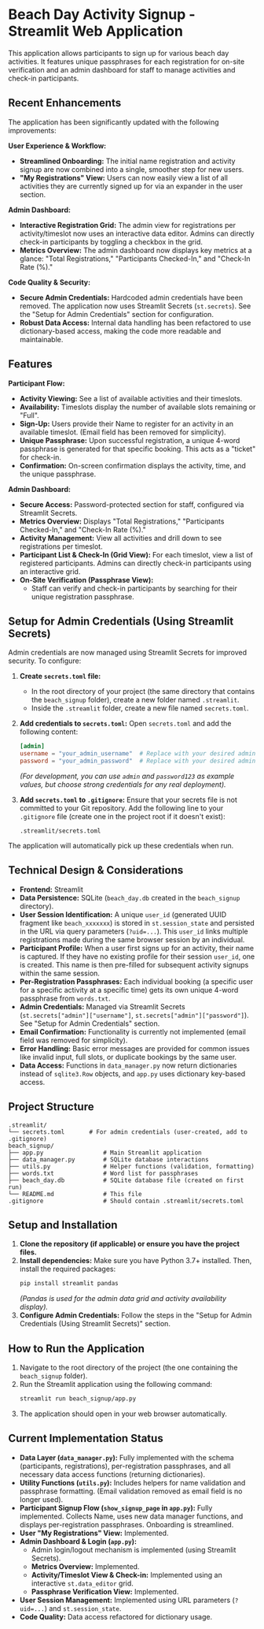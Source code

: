 # Beach Day Activity Signup - Streamlit Web Application

This application allows participants to sign up for various beach day activities. It features unique passphrases for each registration for on-site verification and an admin dashboard for staff to manage activities and check-in participants.

## Recent Enhancements

The application has been significantly updated with the following improvements:

**User Experience & Workflow:**
- **Streamlined Onboarding:** The initial name registration and activity signup are now combined into a single, smoother step for new users.
- **"My Registrations" View:** Users can now easily view a list of all activities they are currently signed up for via an expander in the user section.

**Admin Dashboard:**
- **Interactive Registration Grid:** The admin view for registrations per activity/timeslot now uses an interactive data editor. Admins can directly check-in participants by toggling a checkbox in the grid.
- **Metrics Overview:** The admin dashboard now displays key metrics at a glance: "Total Registrations," "Participants Checked-In," and "Check-In Rate (%)."

**Code Quality & Security:**
- **Secure Admin Credentials:** Hardcoded admin credentials have been removed. The application now uses Streamlit Secrets (`st.secrets`). See the "Setup for Admin Credentials" section for configuration.
- **Robust Data Access:** Internal data handling has been refactored to use dictionary-based access, making the code more readable and maintainable.

## Features

**Participant Flow:**
- **Activity Viewing:** See a list of available activities and their timeslots.
- **Availability:** Timeslots display the number of available slots remaining or "Full".
- **Sign-Up:** Users provide their Name to register for an activity in an available timeslot. (Email field has been removed for simplicity).
- **Unique Passphrase:** Upon successful registration, a unique 4-word passphrase is generated for that specific booking. This acts as a "ticket" for check-in.
- **Confirmation:** On-screen confirmation displays the activity, time, and the unique passphrase.

**Admin Dashboard:**
- **Secure Access:** Password-protected section for staff, configured via Streamlit Secrets.
- **Metrics Overview:** Displays "Total Registrations," "Participants Checked-In," and "Check-In Rate (%)."
- **Activity Management:** View all activities and drill down to see registrations per timeslot.
- **Participant List & Check-In (Grid View):** For each timeslot, view a list of registered participants. Admins can directly check-in participants using an interactive grid.
- **On-Site Verification (Passphrase View):**
    - Staff can verify and check-in participants by searching for their unique registration passphrase.

## Setup for Admin Credentials (Using Streamlit Secrets)

Admin credentials are now managed using Streamlit Secrets for improved security. To configure:

1.  **Create `secrets.toml` file:**
    *   In the root directory of your project (the same directory that contains the `beach_signup` folder), create a new folder named `.streamlit`.
    *   Inside the `.streamlit` folder, create a new file named `secrets.toml`.

2.  **Add credentials to `secrets.toml`:**
    Open `secrets.toml` and add the following content:
    ```toml
    [admin]
    username = "your_admin_username"  # Replace with your desired admin username
    password = "your_admin_password"  # Replace with your desired admin password
    ```
    *(For development, you can use `admin` and `password123` as example values, but choose strong credentials for any real deployment).*

3.  **Add `secrets.toml` to `.gitignore`:**
    Ensure that your secrets file is not committed to your Git repository. Add the following line to your `.gitignore` file (create one in the project root if it doesn't exist):
    ```
    .streamlit/secrets.toml
    ```
The application will automatically pick up these credentials when run.

## Technical Design & Considerations

- **Frontend:** Streamlit
- **Data Persistence:** SQLite (`beach_day.db` created in the `beach_signup` directory).
- **User Session Identification:** A unique `user_id` (generated UUID fragment like `beach_xxxxxxx`) is stored in `st.session_state` and persisted in the URL via query parameters (`?uid=...`). This `user_id` links multiple registrations made during the same browser session by an individual.
- **Participant Profile:** When a user first signs up for an activity, their name is captured. If they have no existing profile for their session `user_id`, one is created. This name is then pre-filled for subsequent activity signups within the same session.
- **Per-Registration Passphrases:** Each individual booking (a specific user for a specific activity at a specific time) gets its own unique 4-word passphrase from `words.txt`.
- **Admin Credentials:** Managed via Streamlit Secrets (`st.secrets["admin"]["username"]`, `st.secrets["admin"]["password"]`). See "Setup for Admin Credentials" section.
- **Email Confirmation:** Functionality is currently not implemented (email field was removed for simplicity).
- **Error Handling:** Basic error messages are provided for common issues like invalid input, full slots, or duplicate bookings by the same user.
- **Data Access:** Functions in `data_manager.py` now return dictionaries instead of `sqlite3.Row` objects, and `app.py` uses dictionary key-based access.

## Project Structure

```
.streamlit/
└── secrets.toml       # For admin credentials (user-created, add to .gitignore)
beach_signup/
├── app.py                 # Main Streamlit application
├── data_manager.py        # SQLite database interactions
├── utils.py               # Helper functions (validation, formatting)
├── words.txt              # Word list for passphrases
├── beach_day.db           # SQLite database file (created on first run)
└── README.md              # This file
.gitignore                 # Should contain .streamlit/secrets.toml
```

## Setup and Installation

1.  **Clone the repository (if applicable) or ensure you have the project files.**
2.  **Install dependencies:**
    Make sure you have Python 3.7+ installed. Then, install the required packages:
    ```bash
    pip install streamlit pandas
    ```
    *(Pandas is used for the admin data grid and activity availability display).*
3.  **Configure Admin Credentials:** Follow the steps in the "Setup for Admin Credentials (Using Streamlit Secrets)" section.

## How to Run the Application

1.  Navigate to the root directory of the project (the one containing the `beach_signup` folder).
2.  Run the Streamlit application using the following command:
    ```bash
    streamlit run beach_signup/app.py
    ```
3.  The application should open in your web browser automatically.

## Current Implementation Status

- **Data Layer (`data_manager.py`):** Fully implemented with the schema (participants, registrations), per-registration passphrases, and all necessary data access functions (returning dictionaries).
- **Utility Functions (`utils.py`):** Includes helpers for name validation and passphrase formatting. (Email validation removed as email field is no longer used).
- **Participant Signup Flow (`show_signup_page` in `app.py`):** Fully implemented. Collects Name, uses new data manager functions, and displays per-registration passphrases. Onboarding is streamlined.
- **User "My Registrations" View:** Implemented.
- **Admin Dashboard & Login (`app.py`):**
    - Admin login/logout mechanism is implemented (using Streamlit Secrets).
    - **Metrics Overview:** Implemented.
    - **Activity/Timeslot View & Check-in:** Implemented using an interactive `st.data_editor` grid.
    - **Passphrase Verification View:** Implemented.
- **User Session Management:** Implemented using URL parameters (`?uid=...`) and `st.session_state`.
- **Code Quality:** Data access refactored for dictionary usage.
